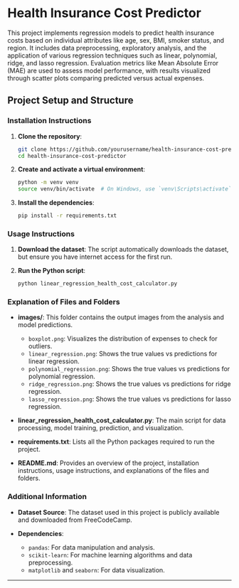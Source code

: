 # Health Insurance Cost Predictor

This project implements regression models to predict health insurance costs based on individual attributes like age, sex, BMI, smoker status, and region. It includes data preprocessing, exploratory analysis, and the application of various regression techniques such as linear, polynomial, ridge, and lasso regression. Evaluation metrics like Mean Absolute Error (MAE) are used to assess model performance, with results visualized through scatter plots comparing predicted versus actual expenses.

## Project Setup and Structure

### Installation Instructions

1. **Clone the repository**:
    ```sh
    git clone https://github.com/yourusername/health-insurance-cost-predictor.git
    cd health-insurance-cost-predictor
    ```

2. **Create and activate a virtual environment**:
    ```sh
    python -m venv venv
    source venv/bin/activate  # On Windows, use `venv\Scripts\activate`
    ```

3. **Install the dependencies**:
    ```sh
    pip install -r requirements.txt
    ```

### Usage Instructions

1. **Download the dataset**:
    The script automatically downloads the dataset, but ensure you have internet access for the first run.

2. **Run the Python script**:
    ```sh
    python linear_regression_health_cost_calculator.py
    ```

### Explanation of Files and Folders

- **images/**: This folder contains the output images from the analysis and model predictions.
  - `boxplot.png`: Visualizes the distribution of expenses to check for outliers.
  - `linear_regression.png`: Shows the true values vs predictions for linear regression.
  - `polynomial_regression.png`: Shows the true values vs predictions for polynomial regression.
  - `ridge_regression.png`: Shows the true values vs predictions for ridge regression.
  - `lasso_regression.png`: Shows the true values vs predictions for lasso regression.

- **linear_regression_health_cost_calculator.py**: The main script for data processing, model training, prediction, and visualization.

- **requirements.txt**: Lists all the Python packages required to run the project.

- **README.md**: Provides an overview of the project, installation instructions, usage instructions, and explanations of the files and folders.

### Additional Information

- **Dataset Source**: The dataset used in this project is publicly available and downloaded from FreeCodeCamp.

- **Dependencies**: 
  - `pandas`: For data manipulation and analysis.
  - `scikit-learn`: For machine learning algorithms and data preprocessing.
  - `matplotlib` and `seaborn`: For data visualization.

---
